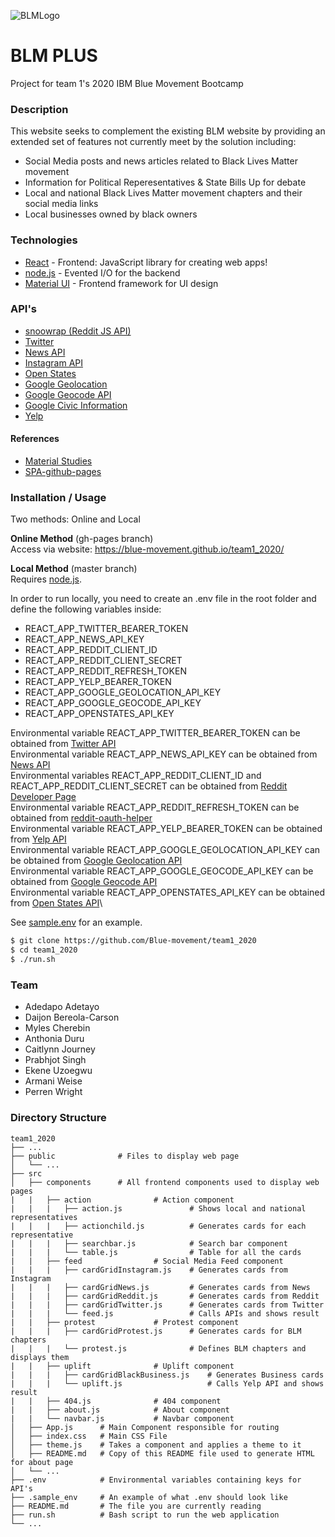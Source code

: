 ![BLMLogo](https://i.imgur.com/0W05r6c.png)

# BLM PLUS
Project for team 1's 2020 IBM Blue Movement Bootcamp

### Description
This website seeks to complement the existing BLM website by providing an extended set of features not currently meet by the solution including:
- Social Media posts and news articles related to Black Lives Matter movement
- Information for Political Reperesentatives & State Bills Up for debate
- Local and national Black Lives Matter movement chapters and their social media links
- Local businesses owned by black owners

### Technologies
* [React](https://reactjs.org/) - Frontend: JavaScript library for creating web apps!
* [node.js](http://nodejs.org) - Evented I/O for the backend
* [Material UI](https://material-ui.com/) - Frontend framework for UI design

### API's
* [snoowrap (Reddit JS API)](https://github.com/not-an-aardvark/snoowrap)
* [Twitter](https://developer.twitter.com/en/docs)
* [News API](https://newsapi.org/)
* [Instagram API](https://www.instagram.com/developer/)
* [Open States](https://docs.openstates.org/en/latest/api/v2/)
* [Google Geolocation](https://developers.google.com/maps/documentation/geolocation/overview)
* [Google Geocode API](https://developers.google.com/maps/documentation/geocoding/overview)
* [Google Civic Information](https://developers.google.com/civic-information)
* [Yelp](https://www.yelp.com/developers)

#### References
* [Material Studies](https://material.io/design/material-studies/about-our-material-studies.html)
* [SPA-github-pages](https://github.com/rafgraph/spa-github-pages)


### Installation / Usage
Two methods: Online and Local

**Online Method** (gh-pages branch)\
Access via website: https://blue-movement.github.io/team1_2020/

**Local Method** (master branch)\
Requires [node.js](https://nodejs.org/).

In order to run locally, you need to create an .env file in the root folder and define the following variables inside:
* REACT_APP_TWITTER_BEARER_TOKEN
* REACT_APP_NEWS_API_KEY
* REACT_APP_REDDIT_CLIENT_ID
* REACT_APP_REDDIT_CLIENT_SECRET
* REACT_APP_REDDIT_REFRESH_TOKEN
* REACT_APP_YELP_BEARER_TOKEN
* REACT_APP_GOOGLE_GEOLOCATION_API_KEY
* REACT_APP_GOOGLE_GEOCODE_API_KEY
* REACT_APP_OPENSTATES_API_KEY

Environmental variable REACT_APP_TWITTER_BEARER_TOKEN can be obtained from [Twitter API](https://developer.twitter.com/en/docs/basics/authentication/oauth-2-0/bearer-tokens)\
Environmental variable REACT_APP_NEWS_API_KEY can be obtained from [News API](https://www.newsapi.org/)\
Environmental variables REACT_APP_REDDIT_CLIENT_ID and REACT_APP_REDDIT_CLIENT_SECRET can be obtained from [Reddit Developer Page](https://www.reddit.com/prefs/apps)\
Environmental variable REACT_APP_REDDIT_REFRESH_TOKEN can be obtained from [reddit-oauth-helper](https://github.com/not-an-aardvark/reddit-oauth-helper)\
Environmental variable REACT_APP_YELP_BEARER_TOKEN can be obtained from [Yelp API](https://www.yelp.com/developers)\
Environmental variable REACT_APP_GOOGLE_GEOLOCATION_API_KEY can be obtained from [Google Geolocation API](https://developers.google.com/maps/documentation/geolocation/overview)\
Environmental variable REACT_APP_GOOGLE_GEOCODE_API_KEY can be obtained from [Google Geocode API](https://developers.google.com/maps/documentation/geocoding/overview)\
Environmental variable REACT_APP_OPENSTATES_API_KEY can be obtained from [Open States API](https://docs.openstates.org/en/latest/api/v2/)\

See [sample.env](https://github.com/Blue-movement/team1_2020/blob/master/.sample_env) for an example.

```sh
$ git clone https://github.com/Blue-movement/team1_2020
$ cd team1_2020
$ ./run.sh
```


### Team
* Adedapo Adetayo
* Daijon Bereola-Carson
* Myles Cherebin
* Anthonia Duru
* Caitlynn Journey
* Prabhjot Singh
* Ekene Uzoegwu
* Armani Weise
* Perren Wright


### Directory Structure
    team1_2020
    ├── ...
    ├── public              # Files to display web page
    │   └── ...
    ├── src
    │   ├── components      # All frontend components used to display web pages 
    |   |   ├── action              # Action component
    |   |   |   ├── action.js               # Shows local and national representatives
    |   |   |   ├── actionchild.js          # Generates cards for each representative
    |   |   |   ├── searchbar.js            # Search bar component
    |   |   |   └── table.js                # Table for all the cards
    |   |   ├── feed                # Social Media Feed component
    |   |   |   ├── cardGridInstagram.js    # Generates cards from Instagram
    |   |   |   ├── cardGridNews.js         # Generates cards from News
    |   |   |   ├── cardGridReddit.js       # Generates cards from Reddit
    |   |   |   ├── cardGridTwitter.js      # Generates cards from Twitter
    |   |   |   └── feed.js                 # Calls APIs and shows result
    |   |   ├── protest             # Protest component
    |   |   |   ├── cardGridProtest.js      # Generates cards for BLM chapters
    |   |   |   └── protest.js              # Defines BLM chapters and displays them
    |   |   ├── uplift              # Uplift component
    |   |   |   ├── cardGridBlackBusiness.js    # Generates Business cards
    |   |   |   └── uplift.js                   # Calls Yelp API and shows result
    |   |   ├── 404.js              # 404 component
    |   |   ├── about.js            # About component
    |   |   └── navbar.js           # Navbar component
    │   ├── App.js      # Main Component responsible for routing
    │   ├── index.css   # Main CSS File
    │   ├── theme.js    # Takes a component and applies a theme to it
    │   ├── README.md   # Copy of this README file used to generate HTML for about page
    │   └── ...
    ├── .env            # Environmental variables containing keys for API's
    ├── .sample_env     # An example of what .env should look like
    ├── README.md       # The file you are currently reading
    ├── run.sh          # Bash script to run the web application
    └── ...
